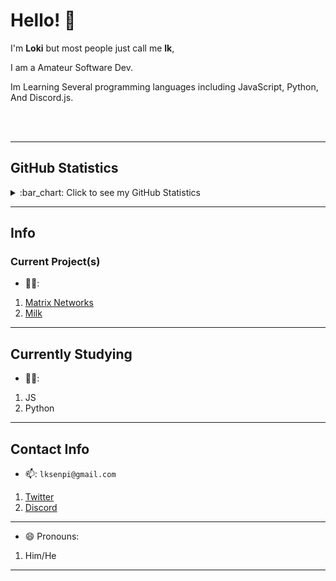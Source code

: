 # Hello! 👋
I'm **Loki** but most people just call me **lk**, 

I am a Amateur Software Dev. 

Im Learning Several programming languages including JavaScript, Python, And Discord.js.

<br><br><hr>

## GitHub Statistics
<details>
  <summary>
    :bar_chart: Click to see my GitHub Statistics
  </summary>
  <p align="center">
&nbsp;<img align="center" src="https://github-readme-stats.vercel.app/api?username=lkse&show_icons=true&theme=dark" alt="Loki" height="200"/>
<img align="center" src="https://github-readme-stats.vercel.app/api/top-langs/?username=lkse&hide=lua&theme=dark" alt="lkse's Github Stats"/>
<div><img src="https://github-profile-trophy.vercel.app/?username=lkse&theme=dark" width="1200"></div>
  </p>
</details>

--- 

## Info

### Current Project(s)
- 👨‍💻:  
1. [Matrix Networks](https://github.com/MatrixNetworks)  
2. [Milk](soon!)

---

## Currently Studying
  - 👨‍🏫:
1. JS
2. Python

---

## Contact Info
- 📫: `lksenpi@gmail.com`
1. [Twitter](https://twitter.com/lksen)
2. [Discord](https://discordapp.com/users/445053396227981323)

---

- 😄 Pronouns: 
1. Him/He

---

